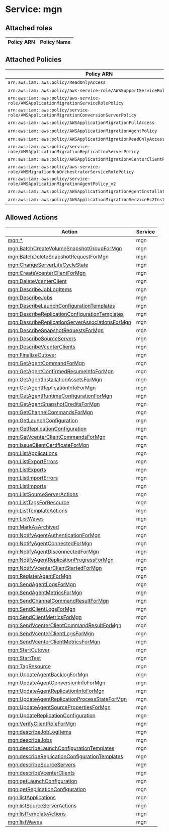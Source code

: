 # Service: mgn

## Attached roles

| Policy ARN | Policy Name |
|------------|-------------|
## Attached Policies

| Policy ARN | Policy Name |
|------------|-------------|
| `arn:aws:iam::aws:policy/ReadOnlyAccess` | [ReadOnlyAccess](../policies.md#readonlyaccess) |
| `arn:aws:iam::aws:policy/aws-service-role/AWSSupportServiceRolePolicy` | [AWSSupportServiceRolePolicy](../policies.md#awssupportservicerolepolicy) |
| `arn:aws:iam::aws:policy/aws-service-role/AWSApplicationMigrationServiceRolePolicy` | [AWSApplicationMigrationServiceRolePolicy](../policies.md#awsapplicationmigrationservicerolepolicy) |
| `arn:aws:iam::aws:policy/service-role/AWSApplicationMigrationConversionServerPolicy` | [AWSApplicationMigrationConversionServerPolicy](../policies.md#awsapplicationmigrationconversionserverpolicy) |
| `arn:aws:iam::aws:policy/AWSApplicationMigrationFullAccess` | [AWSApplicationMigrationFullAccess](../policies.md#awsapplicationmigrationfullaccess) |
| `arn:aws:iam::aws:policy/AWSApplicationMigrationAgentPolicy` | [AWSApplicationMigrationAgentPolicy](../policies.md#awsapplicationmigrationagentpolicy) |
| `arn:aws:iam::aws:policy/AWSApplicationMigrationReadOnlyAccess` | [AWSApplicationMigrationReadOnlyAccess](../policies.md#awsapplicationmigrationreadonlyaccess) |
| `arn:aws:iam::aws:policy/service-role/AWSApplicationMigrationReplicationServerPolicy` | [AWSApplicationMigrationReplicationServerPolicy](../policies.md#awsapplicationmigrationreplicationserverpolicy) |
| `arn:aws:iam::aws:policy/AWSApplicationMigrationVCenterClientPolicy` | [AWSApplicationMigrationVCenterClientPolicy](../policies.md#awsapplicationmigrationvcenterclientpolicy) |
| `arn:aws:iam::aws:policy/aws-service-role/AWSMigrationHubOrchestratorServiceRolePolicy` | [AWSMigrationHubOrchestratorServiceRolePolicy](../policies.md#awsmigrationhuborchestratorservicerolepolicy) |
| `arn:aws:iam::aws:policy/service-role/AWSApplicationMigrationAgentPolicy_v2` | [AWSApplicationMigrationAgentPolicy_v2](../policies.md#awsapplicationmigrationagentpolicy_v2) |
| `arn:aws:iam::aws:policy/AWSApplicationMigrationAgentInstallationPolicy` | [AWSApplicationMigrationAgentInstallationPolicy](../policies.md#awsapplicationmigrationagentinstallationpolicy) |
| `arn:aws:iam::aws:policy/AWSApplicationMigrationServiceEc2InstancePolicy` | [AWSApplicationMigrationServiceEc2InstancePolicy](../policies.md#awsapplicationmigrationserviceec2instancepolicy) |

## Allowed Actions

| Action | Service |
|--------|---------|
| [mgn:*](../actions.md#mgn:all) | mgn |
| [mgn:BatchCreateVolumeSnapshotGroupForMgn](../actions.md#mgn:batchcreatevolumesnapshotgroupformgn) | mgn |
| [mgn:BatchDeleteSnapshotRequestForMgn](../actions.md#mgn:batchdeletesnapshotrequestformgn) | mgn |
| [mgn:ChangeServerLifeCycleState](../actions.md#mgn:changeserverlifecyclestate) | mgn |
| [mgn:CreateVcenterClientForMgn](../actions.md#mgn:createvcenterclientformgn) | mgn |
| [mgn:DeleteVcenterClient](../actions.md#mgn:deletevcenterclient) | mgn |
| [mgn:DescribeJobLogItems](../actions.md#mgn:describejoblogitems) | mgn |
| [mgn:DescribeJobs](../actions.md#mgn:describejobs) | mgn |
| [mgn:DescribeLaunchConfigurationTemplates](../actions.md#mgn:describelaunchconfigurationtemplates) | mgn |
| [mgn:DescribeReplicationConfigurationTemplates](../actions.md#mgn:describereplicationconfigurationtemplates) | mgn |
| [mgn:DescribeReplicationServerAssociationsForMgn](../actions.md#mgn:describereplicationserverassociationsformgn) | mgn |
| [mgn:DescribeSnapshotRequestsForMgn](../actions.md#mgn:describesnapshotrequestsformgn) | mgn |
| [mgn:DescribeSourceServers](../actions.md#mgn:describesourceservers) | mgn |
| [mgn:DescribeVcenterClients](../actions.md#mgn:describevcenterclients) | mgn |
| [mgn:FinalizeCutover](../actions.md#mgn:finalizecutover) | mgn |
| [mgn:GetAgentCommandForMgn](../actions.md#mgn:getagentcommandformgn) | mgn |
| [mgn:GetAgentConfirmedResumeInfoForMgn](../actions.md#mgn:getagentconfirmedresumeinfoformgn) | mgn |
| [mgn:GetAgentInstallationAssetsForMgn](../actions.md#mgn:getagentinstallationassetsformgn) | mgn |
| [mgn:GetAgentReplicationInfoForMgn](../actions.md#mgn:getagentreplicationinfoformgn) | mgn |
| [mgn:GetAgentRuntimeConfigurationForMgn](../actions.md#mgn:getagentruntimeconfigurationformgn) | mgn |
| [mgn:GetAgentSnapshotCreditsForMgn](../actions.md#mgn:getagentsnapshotcreditsformgn) | mgn |
| [mgn:GetChannelCommandsForMgn](../actions.md#mgn:getchannelcommandsformgn) | mgn |
| [mgn:GetLaunchConfiguration](../actions.md#mgn:getlaunchconfiguration) | mgn |
| [mgn:GetReplicationConfiguration](../actions.md#mgn:getreplicationconfiguration) | mgn |
| [mgn:GetVcenterClientCommandsForMgn](../actions.md#mgn:getvcenterclientcommandsformgn) | mgn |
| [mgn:IssueClientCertificateForMgn](../actions.md#mgn:issueclientcertificateformgn) | mgn |
| [mgn:ListApplications](../actions.md#mgn:listapplications) | mgn |
| [mgn:ListExportErrors](../actions.md#mgn:listexporterrors) | mgn |
| [mgn:ListExports](../actions.md#mgn:listexports) | mgn |
| [mgn:ListImportErrors](../actions.md#mgn:listimporterrors) | mgn |
| [mgn:ListImports](../actions.md#mgn:listimports) | mgn |
| [mgn:ListSourceServerActions](../actions.md#mgn:listsourceserveractions) | mgn |
| [mgn:ListTagsForResource](../actions.md#mgn:listtagsforresource) | mgn |
| [mgn:ListTemplateActions](../actions.md#mgn:listtemplateactions) | mgn |
| [mgn:ListWaves](../actions.md#mgn:listwaves) | mgn |
| [mgn:MarkAsArchived](../actions.md#mgn:markasarchived) | mgn |
| [mgn:NotifyAgentAuthenticationForMgn](../actions.md#mgn:notifyagentauthenticationformgn) | mgn |
| [mgn:NotifyAgentConnectedForMgn](../actions.md#mgn:notifyagentconnectedformgn) | mgn |
| [mgn:NotifyAgentDisconnectedForMgn](../actions.md#mgn:notifyagentdisconnectedformgn) | mgn |
| [mgn:NotifyAgentReplicationProgressForMgn](../actions.md#mgn:notifyagentreplicationprogressformgn) | mgn |
| [mgn:NotifyVcenterClientStartedForMgn](../actions.md#mgn:notifyvcenterclientstartedformgn) | mgn |
| [mgn:RegisterAgentForMgn](../actions.md#mgn:registeragentformgn) | mgn |
| [mgn:SendAgentLogsForMgn](../actions.md#mgn:sendagentlogsformgn) | mgn |
| [mgn:SendAgentMetricsForMgn](../actions.md#mgn:sendagentmetricsformgn) | mgn |
| [mgn:SendChannelCommandResultForMgn](../actions.md#mgn:sendchannelcommandresultformgn) | mgn |
| [mgn:SendClientLogsForMgn](../actions.md#mgn:sendclientlogsformgn) | mgn |
| [mgn:SendClientMetricsForMgn](../actions.md#mgn:sendclientmetricsformgn) | mgn |
| [mgn:SendVcenterClientCommandResultForMgn](../actions.md#mgn:sendvcenterclientcommandresultformgn) | mgn |
| [mgn:SendVcenterClientLogsForMgn](../actions.md#mgn:sendvcenterclientlogsformgn) | mgn |
| [mgn:SendVcenterClientMetricsForMgn](../actions.md#mgn:sendvcenterclientmetricsformgn) | mgn |
| [mgn:StartCutover](../actions.md#mgn:startcutover) | mgn |
| [mgn:StartTest](../actions.md#mgn:starttest) | mgn |
| [mgn:TagResource](../actions.md#mgn:tagresource) | mgn |
| [mgn:UpdateAgentBacklogForMgn](../actions.md#mgn:updateagentbacklogformgn) | mgn |
| [mgn:UpdateAgentConversionInfoForMgn](../actions.md#mgn:updateagentconversioninfoformgn) | mgn |
| [mgn:UpdateAgentReplicationInfoForMgn](../actions.md#mgn:updateagentreplicationinfoformgn) | mgn |
| [mgn:UpdateAgentReplicationProcessStateForMgn](../actions.md#mgn:updateagentreplicationprocessstateformgn) | mgn |
| [mgn:UpdateAgentSourcePropertiesForMgn](../actions.md#mgn:updateagentsourcepropertiesformgn) | mgn |
| [mgn:UpdateReplicationConfiguration](../actions.md#mgn:updatereplicationconfiguration) | mgn |
| [mgn:VerifyClientRoleForMgn](../actions.md#mgn:verifyclientroleformgn) | mgn |
| [mgn:describeJobLogItems](../actions.md#mgn:describejoblogitems) | mgn |
| [mgn:describeJobs](../actions.md#mgn:describejobs) | mgn |
| [mgn:describeLaunchConfigurationTemplates](../actions.md#mgn:describelaunchconfigurationtemplates) | mgn |
| [mgn:describeReplicationConfigurationTemplates](../actions.md#mgn:describereplicationconfigurationtemplates) | mgn |
| [mgn:describeSourceServers](../actions.md#mgn:describesourceservers) | mgn |
| [mgn:describeVcenterClients](../actions.md#mgn:describevcenterclients) | mgn |
| [mgn:getLaunchConfiguration](../actions.md#mgn:getlaunchconfiguration) | mgn |
| [mgn:getReplicationConfiguration](../actions.md#mgn:getreplicationconfiguration) | mgn |
| [mgn:listApplications](../actions.md#mgn:listapplications) | mgn |
| [mgn:listSourceServerActions](../actions.md#mgn:listsourceserveractions) | mgn |
| [mgn:listTemplateActions](../actions.md#mgn:listtemplateactions) | mgn |
| [mgn:listWaves](../actions.md#mgn:listwaves) | mgn |